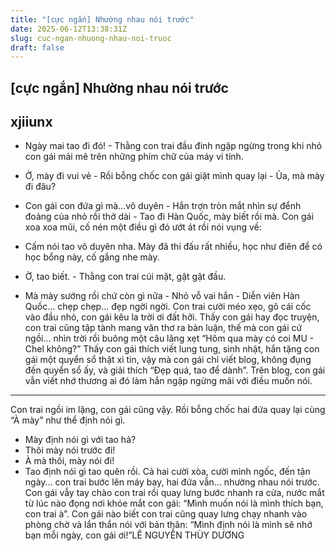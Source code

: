 ```yaml
---
title: "[cực ngắn] Nhường nhau nói trước"
date: 2025-06-12T13:38:31Z
slug: cuc-ngan-nhuong-nhau-noi-truoc
draft: false
---
```


## [cực ngắn] Nhường nhau nói trước

## xjiiunx

- Ngày mai tao đi đó! - Thằng con trai đầu đinh ngập ngừng trong khi nhỏ con gái mải mê trên những phím chữ của máy vi tính.
 
- Ờ, mày đi vui vẻ - Rồi bỗng chốc con gái giật mình quay lại - Ủa, mà mày đi đâu?
- Con gái con đứa gì mà...vô duyên - Hắn trợn tròn mắt nhìn sự đểnh đoảng của nhỏ rồi thở dài - Tao đi Hàn Quốc, mày biết rồi mà.
Con gái xoa xoa mũi, cố nén một điều gì đó ướt át rồi nói vụng về:
- Cấm nói tao vô duyên nha. Mày đã thi đấu rất nhiều, học như điên để có học bổng này, cố gắng nhe mày.
- Ờ, tao biết. - Thằng con trai cúi mặt, gật gật đầu.
- Mà mày sướng rồi chứ còn gì nữa - Nhỏ vỗ vai hắn - Diễn viên Hàn Quốc... chẹp chẹp... đẹp ngời ngời.
Con trai cười méo xẹo, gõ cái cốc vào đầu nhỏ, con gái kêu la trời ơi đất hỡi.
Thấy con gái hay đọc truyện, con trai cũng tập tành mang văn thơ ra bàn luận, thế mà con gái cứ ngồi... nhìn trời rồi buông một câu lãng xẹt “Hôm qua mày có coi MU - Chel không?” Thấy con gái thích viết lung tung, sinh nhật, hắn tặng con gái một quyển sổ thật xì tin, vậy mà con gái chỉ viết blog, không đụng đến quyển sổ ấy, và giải thích “Đẹp quá, tao để dành”. Trên blog, con gái vẫn viết nhớ thương ai đó làm hắn ngập ngừng mãi với điều muốn nói.
* * *
Con trai ngồi im lặng, con gái cũng vậy. Rồi bỗng chốc hai đứa quay lại cùng “À mày” như thể định nói gì.
- Mày định nói gì với tao hả?
- Thôi mày nói trước đi!
- À mà thôi, mày nói đi!
- Tao định nói gì tao quên rồi.
Cả hai cười xòa, cười mình ngốc, đến tận ngày... con trai bước lên máy bay, hai đứa vẫn... nhường nhau nói trước. Con gái vẫy tay chào con trai rồi quay lưng bước nhanh ra cửa, nước mắt từ lúc nào đọng nơi khóe mắt con gái: “Mình muốn nói là mình thích bạn, con trai à”. Con gái nào biết con trai cũng quay lưng chạy nhanh vào phòng chờ và lẩn thẩn nói với bản thân: “Mình định nói là mình sẽ nhớ bạn mỗi ngày, con gái ơi!”LÊ NGUYỄN THÙY DƯƠNG